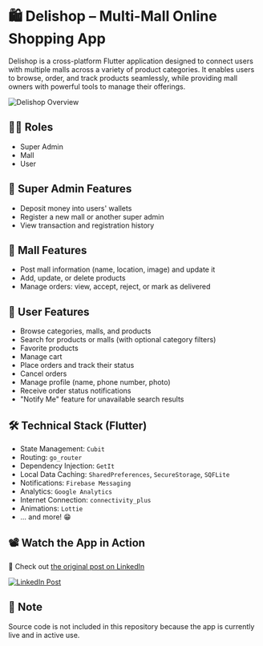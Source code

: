 # 🛍️ Delishop – Multi-Mall Online Shopping App
Delishop is a cross-platform Flutter application designed to connect users with multiple malls across a variety of product categories. It enables users to browse, order, and track products seamlessly, while providing mall owners with powerful tools to manage their offerings.

![Delishop Overview](https://github.com/user-attachments/assets/17714973-529d-4b22-9fd0-10c5bafe9670)



## 🧑‍💼 Roles
- Super Admin
- Mall
- User

## 🔐 Super Admin Features
- Deposit money into users' wallets
- Register a new mall or another super admin
- View transaction and registration history

## 🏬 Mall Features
- Post mall information (name, location, image) and update it
- Add, update, or delete products
- Manage orders: view, accept, reject, or mark as delivered

## 👤 User Features
- Browse categories, malls, and products
- Search for products or malls (with optional category filters)
- Favorite products
- Manage cart
- Place orders and track their status
- Cancel orders
- Manage profile (name, phone number, photo)
- Receive order status notifications
- "Notify Me" feature for unavailable search results

## 🛠️ Technical Stack (Flutter)
- State Management: `Cubit`
- Routing: `go_router`
- Dependency Injection: `GetIt`
- Local Data Caching: `SharedPreferences`, `SecureStorage`, `SQFLite`
- Notifications: `Firebase Messaging`
- Analytics: `Google Analytics`
- Internet Connection: `connectivity_plus`
- Animations: `Lottie`
- ... and more! 😁

## 📽️ Watch the App in Action
🔗 Check out [the original post on LinkedIn](https://www.linkedin.com/posts/mohammad-al-aishat-521362206_%D8%A7%D9%84%D8%B3%D9%84%D8%A7%D9%85-%D8%B9%D9%84%D9%8A%D9%83%D9%85-%D9%83%D9%8A%D9%81%D9%83%D9%85-%D8%AC%D9%85%D9%8A%D8%B9%D8%A7-%D8%AD%D8%A8%D9%8A%D9%86%D8%A7-%D9%86%D8%B4%D8%A7%D8%B1%D9%83-activity-7287560740574490624-LTYz?utm_source=share&utm_medium=member_desktop&rcm=ACoAADRgumkBxa86X_2tuZuAoefm-0Ho8-Ynr9s)

[![LinkedIn Post](https://github.com/user-attachments/assets/89dd8a7a-b75d-4b3c-839b-a1a562c06340)](https://www.linkedin.com/posts/mohammad-al-aishat-521362206_%D8%A7%D9%84%D8%B3%D9%84%D8%A7%D9%85-%D8%B9%D9%84%D9%8A%D9%83%D9%85-%D9%83%D9%8A%D9%81%D9%83%D9%85-%D8%AC%D9%85%D9%8A%D8%B9%D8%A7-%D8%AD%D8%A8%D9%8A%D9%86%D8%A7-%D9%86%D8%B4%D8%A7%D8%B1%D9%83-activity-7287560740574490624-LTYz?utm_source=share&utm_medium=member_desktop&rcm=ACoAADRgumkBxa86X_2tuZuAoefm-0Ho8-Ynr9s)

## 📌 Note
Source code is not included in this repository because the app is currently live and in active use.